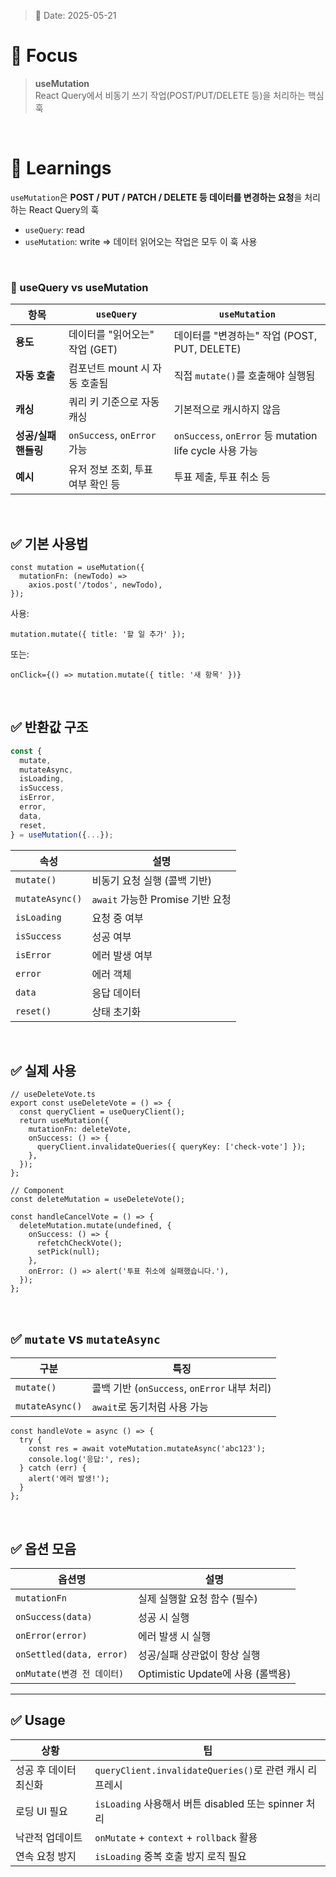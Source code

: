 > 📅 Date: 2025-05-21

# 📌 Focus

> **useMutation** <br />
> React Query에서 비동기 쓰기 작업(POST/PUT/DELETE 등)을 처리하는 핵심 훅

<br />

# 📝 Learnings
`useMutation`은 **POST / PUT / PATCH / DELETE 등 데이터를 변경하는 요청**을 처리하는 React Query의 훅
* `useQuery`: read
* `useMutation`: write => 데이터 읽어오는 작업은 모두 이 훅 사용
<br />

### 🔁 useQuery vs useMutation

| 항목            | `useQuery`                | `useMutation`                                      |
| ------------- | ------------------------- | -------------------------------------------------- |
| **용도**        | 데이터를 "읽어오는" 작업 (GET)      | 데이터를 "변경하는" 작업 (POST, PUT, DELETE)                 |
| **자동 호출**     | 컴포넌트 mount 시 자동 호출됨       | 직접 `mutate()`를 호출해야 실행됨                            |
| **캐싱**        | 쿼리 키 기준으로 자동 캐싱           | 기본적으로 캐시하지 않음                                      |
| **성공/실패 핸들링** | `onSuccess`, `onError` 가능 | `onSuccess`, `onError` 등 mutation life cycle 사용 가능 |
| **예시**        | 유저 정보 조회, 투표 여부 확인 등      | 투표 제출, 투표 취소 등                                     |

<br />

## ✅ 기본 사용법

```tsx
const mutation = useMutation({
  mutationFn: (newTodo) =>
    axios.post('/todos', newTodo),
});
```

사용:

```tsx
mutation.mutate({ title: '할 일 추가' });
```

또는:

```tsx
onClick={() => mutation.mutate({ title: '새 항목' })}
```

<br />

## ✅ 반환값 구조

```ts
const {
  mutate,
  mutateAsync,
  isLoading,
  isSuccess,
  isError,
  error,
  data,
  reset,
} = useMutation({...});
```

| 속성              | 설명                        |
| --------------- | ------------------------- |
| `mutate()`      | 비동기 요청 실행 (콜백 기반)         |
| `mutateAsync()` | `await` 가능한 Promise 기반 요청 |
| `isLoading`     | 요청 중 여부                   |
| `isSuccess`     | 성공 여부                     |
| `isError`       | 에러 발생 여부                  |
| `error`         | 에러 객체                     |
| `data`          | 응답 데이터                    |
| `reset()`       | 상태 초기화                    |

<br />

## ✅ 실제 사용 

```tsx
// useDeleteVote.ts
export const useDeleteVote = () => {
  const queryClient = useQueryClient();
  return useMutation({
    mutationFn: deleteVote,
    onSuccess: () => {
      queryClient.invalidateQueries({ queryKey: ['check-vote'] });
    },
  });
};

// Component
const deleteMutation = useDeleteVote();

const handleCancelVote = () => {
  deleteMutation.mutate(undefined, {
    onSuccess: () => {
      refetchCheckVote();
      setPick(null);
    },
    onError: () => alert('투표 취소에 실패했습니다.'),
  });
};
```

<br />

## ✅ `mutate` vs `mutateAsync`

| 구분              | 특징                                   |
| --------------- | ------------------------------------ |
| `mutate()`      | 콜백 기반 (`onSuccess`, `onError` 내부 처리) |
| `mutateAsync()` | `await`로 동기처럼 사용 가능                  |

```tsx
const handleVote = async () => {
  try {
    const res = await voteMutation.mutateAsync('abc123');
    console.log('응답:', res);
  } catch (err) {
    alert('에러 발생!');
  }
};
```

<br />

## ✅ 옵션 모음

| 옵션명                      | 설명                          |
| ------------------------ | --------------------------- |
| `mutationFn`             | 실제 실행할 요청 함수 (필수)           |
| `onSuccess(data)`        | 성공 시 실행                     |
| `onError(error)`         | 에러 발생 시 실행                  |
| `onSettled(data, error)` | 성공/실패 상관없이 항상 실행            |
| `onMutate(변경 전 데이터)`     | Optimistic Update에 사용 (롤백용) |

---

## ✅ Usage

| 상황           | 팁                                             |
| ------------ | --------------------------------------------- |
| 성공 후 데이터 최신화 | `queryClient.invalidateQueries()`로 관련 캐시 리프레시 |
| 로딩 UI 필요     | `isLoading` 사용해서 버튼 disabled 또는 spinner 처리    |
| 낙관적 업데이트     | `onMutate` + `context` + `rollback` 활용        |
| 연속 요청 방지     | `isLoading` 중복 호출 방지 로직 필요                    |
